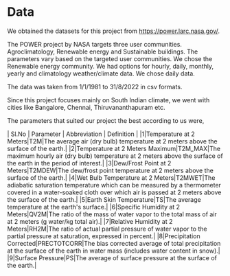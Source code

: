 # Data
We obtained the datasets for this project from https://power.larc.nasa.gov/.

The POWER project by NASA targets three user communities. Agroclimatology, Renewable energy and Sustainable buildings. The parameters vary based on the targeted user communities. We chose the Renewable energy community.
We had options for hourly, daily, monthly, yearly and climatology weather/climate data. We chose daily data. 

The data was taken from 1/1/1981 to 31/8/2022 in csv formats.

Since this project focuses mainly on South Indian climate, we went with cities like Bangalore, Chennai, Thiruvananthapuram etc.

The parameters that suited our project the best according to us were, 

| Sl.No | Parameter | Abbreviation | Definition |
|1|Temperature at 2 Meters|T2M|The average air (dry bulb) temperature at 2 meters above the surface of the earth.|
|2|Temperature at 2 Meters Maximum|T2M_MAX|The maximum hourly air (dry bulb) temperature at 2 meters above the surface of the earth in the period of interest.|
|3|Dew/Frost Point at 2 Meters|T2MDEW|The dew/frost point temperature at 2 meters above the surface of the earth.|
|4|Wet Bulb Temperature at 2 Meters|T2MWET|The adiabatic saturation temperature which can be measured by a thermometer covered in a water-soaked cloth over which air is passed at 2 meters above the surface of the earth.|
|5|Earth Skin Temperature|TS|The average temperature at the earth's surface.|
|6|Specific Humidity at 2 Meters|QV2M|The ratio of the mass of water vapor to the total mass of air at 2 meters (g water/kg total air).|
|7|Relative Humidity at 2 Meters|RH2M|The ratio of actual partial pressure of water vapor to the partial pressure at saturation, expressed in percent.|
|8|Precipitation Corrected|PRECTOTCORR|The bias corrected average of total precipitation at the surface of the earth in water mass (includes water content in snow).|
|9|Surface Pressure|PS|The average of surface pressure at the surface of the earth.|


